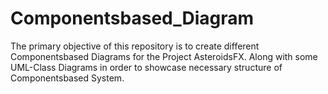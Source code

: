 # Componentsbased_Diagram
The primary objective of this repository is to create different Componentsbased Diagrams for the Project AsteroidsFX. Along with some UML-Class Diagrams in order to showcase necessary structure of Componentsbased System.
